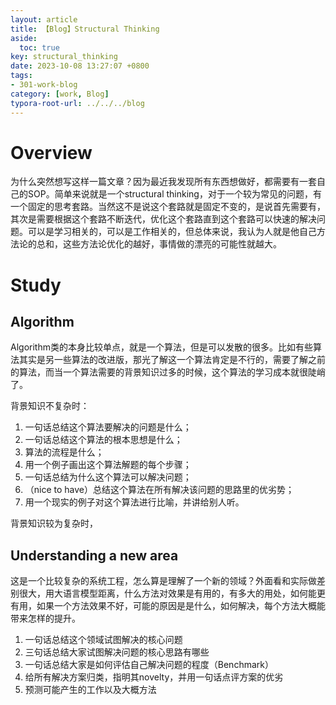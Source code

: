 ```yaml
---
layout: article
title: 【Blog】Structural Thinking
aside:
  toc: true
key: structural_thinking
date: 2023-10-08 13:27:07 +0800
tags:
- 301-work-blog
category: [work, Blog]
typora-root-url: ../../../blog
---
```


# Overview

为什么突然想写这样一篇文章？因为最近我发现所有东西想做好，都需要有一套自己的SOP。简单来说就是一个structural thinking，对于一个较为常见的问题，有一个固定的思考套路。当然这不是说这个套路就是固定不变的，是说首先需要有，其次是需要根据这个套路不断迭代，优化这个套路直到这个套路可以快速的解决问题。可以是学习相关的，可以是工作相关的，但总体来说，我认为人就是他自己方法论的总和，这些方法论优化的越好，事情做的漂亮的可能性就越大。

# Study

## Algorithm

Algorithm类的本身比较单点，就是一个算法，但是可以发散的很多。比如有些算法其实是另一些算法的改进版，那光了解这一个算法肯定是不行的，需要了解之前的算法，而当一个算法需要的背景知识过多的时候，这个算法的学习成本就很陡峭了。

背景知识不复杂时：

1. 一句话总结这个算法要解决的问题是什么；
2. 一句话总结这个算法的根本思想是什么；
3. 算法的流程是什么；
4. 用一个例子画出这个算法解题的每个步骤；
5. 一句话总结为什么这个算法可以解决问题；
6. （nice to have）总结这个算法在所有解决该问题的思路里的优劣势；
7. 用一个现实的例子对这个算法进行比喻，并讲给别人听。



背景知识较为复杂时，



## Understanding a new area

这是一个比较复杂的系统工程，怎么算是理解了一个新的领域？外面看和实际做差别很大，用大语言模型距离，什么方法对效果是有用的，有多大的用处，如何能更有用，如果一个方法效果不好，可能的原因是是什么，如何解决，每个方法大概能带来怎样的提升。

1. 一句话总结这个领域试图解决的核心问题
2. 三句话总结大家试图解决问题的核心思路有哪些
3. 一句话总结大家是如何评估自己解决问题的程度（Benchmark）
4. 给所有解决方案归类，指明其novelty，并用一句话点评方案的优劣
5. 预测可能产生的工作以及大概方法

